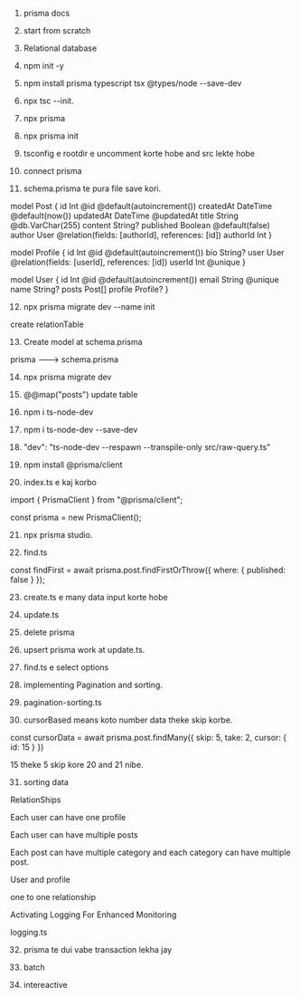 
1. prisma docs

2. start from scratch

3. Relational database

4. npm init -y

5. npm install prisma typescript tsx @types/node --save-dev

6. npx tsc --init.

7. npx prisma

8. npx prisma init

9. tsconfig e rootdir e uncomment korte hobe and src lekte hobe

10. connect prisma

11. schema.prisma te pura file save kori.

model Post {
  id        Int      @id @default(autoincrement())
  createdAt DateTime @default(now())
  updatedAt DateTime @updatedAt
  title     String   @db.VarChar(255)
  content   String?
  published Boolean  @default(false)
  author    User     @relation(fields: [authorId], references: [id])
  authorId  Int
}

model Profile {
  id     Int     @id @default(autoincrement())
  bio    String?
  user   User    @relation(fields: [userId], references: [id])
  userId Int     @unique
}

model User {
  id      Int      @id @default(autoincrement())
  email   String   @unique
  name    String?
  posts   Post[]
  profile Profile?
}

12. npx prisma migrate dev --name init

<!-- npx prisma migrate dev --name relation
 -->

 create relationTable

13. Create model at schema.prisma

prisma ---> schema.prisma


<!-- ................ -->

14. npx prisma migrate dev

<!-- .............. -->

15.  @@map("posts") update table

16. npm i ts-node-dev

17. npm i ts-node-dev --save-dev

18.  "dev": "ts-node-dev --respawn --transpile-only src/raw-query.ts"

19. npm install @prisma/client

20. index.ts e kaj korbo 

import { PrismaClient } from "@prisma/client";

const prisma = new PrismaClient();

21. npx prisma studio.

22. find.ts

   const findFirst = await prisma.post.findFirstOrThrow({
        where: {
            published: false
        }
    });

23. create.ts e many data input korte hobe

24. update.ts

25. delete prisma

26. upsert prisma work at update.ts.

27. find.ts e select options

28. implementing Pagination and sorting.

29. pagination-sorting.ts 

30. cursorBased means koto number data theke skip korbe.

 const cursorData = await prisma.post.findMany({
        skip: 5,
        take: 2,
        cursor: {
            id: 15
        }
    })

15 theke 5 skip kore 20 and 21 nibe.

31. sorting data

<!-- 54.1 -->

RelationShips

Each user can have one profile

Each user can have multiple posts

Each post can have multiple category and each category can have multiple post.

<!-- 54-2 -->

User and profile

one to one relationship

<!-- 54-10 -->

Activating Logging For Enhanced Monitoring

logging.ts

32. prisma te dui vabe transaction lekha jay

01. batch
02. intereactive
